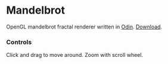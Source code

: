 # Mandelbrot
OpenGL mandelbrot fractal renderer written in [Odin](http://odin-lang.org). [Download](https://github.com/TonikHorkel/mandelbrot/releases).<br/>
### Controls
Click and drag to move around. Zoom with scroll wheel.
